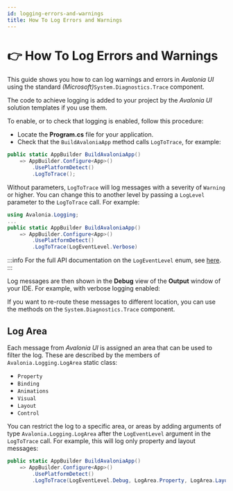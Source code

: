 ```yaml
---
id: logging-errors-and-warnings
title: How To Log Errors and Warnings
---
```



# 👉 How To Log Errors and Warnings

This guide shows you how to can log warnings and errors in _Avalonia UI_ using the standard _(Microsoft)_`System.Diagnostics.Trace` component. &#x20;

The code to achieve logging is added to your project by the _Avalonia UI_ solution templates if you use them.

To enable, or to check that logging is enabled, follow this procedure:

-  Locate the **Program.cs** file for your application.
-  Check that the `BuildAvaloniaApp` method calls `LogToTrace`, for example:

```csharp
public static AppBuilder BuildAvaloniaApp()
    => AppBuilder.Configure<App>()
        .UsePlatformDetect()
        .LogToTrace();
```

Without parameters, `LogToTrace` will log messages with a severity of `Warning` or higher. You can change this to another level by passing a `LogLevel` parameter to the `LogToTrace` call. For example:

```csharp
using Avalonia.Logging;
...
public static AppBuilder BuildAvaloniaApp()
    => AppBuilder.Configure<App>()
        .UsePlatformDetect()
        .LogToTrace(LogEventLevel.Verbose)
```

:::info
For the full API documentation on the `LogEventLevel` enum, see [here](https://reference.avaloniaui.net/api/Avalonia.Logging/LogEventLevel/).
:::

Log messages are then shown in the **Debug** view of the **Output** window of your IDE. For example, with verbose logging enabled:

<!--<img src="/img/gitbook-import/assets/image (3).png" alt=""/>-->

If you want to re-route these messages to different location, you can use the methods on the `System.Diagnostics.Trace` component.

## Log Area <a href="#areas" id="areas"></a>

Each message from _Avalonia UI_ is assigned an area that can be used to filter the log. These are described by the members of `Avalonia.Logging.LogArea` static class:

* `Property`
* `Binding`
* `Animations`
* `Visual`
* `Layout`
* `Control`

You can restrict the log to a specific area, or areas by adding arguments of type `Avalonia.Logging.LogArea` after the `LogEventLevel` argument in the `LogToTrace` call. For example, this will log only property and layout messages:

```csharp
public static AppBuilder BuildAvaloniaApp()
    => AppBuilder.Configure<App>()
        .UsePlatformDetect()
        .LogToTrace(LogEventLevel.Debug, LogArea.Property, LogArea.Layout);
```
